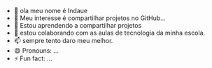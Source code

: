 - 👋 ola meu nome é Indaue
- 👀 Meu interesse é compartilhar projetos no GitHub...
- 🌱 Estou aprendendo a compartilhar projetos 
- 💞️ estou colaborando com as aulas de tecnologia da minha escola.
- 📫 sempre tento daro meu melhor.
- 😄 Pronouns: ...
- ⚡ Fun fact: ...

<!---
indy1979/indy1979 is a ✨ special ✨ repository because its `README.md` (this file) appears on your GitHub profile.
You can click the Preview link to take a look at your changes.
--->

